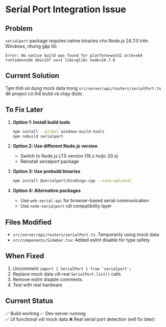 # Serial Port Integration Issue

## Problem
`serialport` package requires native binaries cho Node.js 24.7.0 trên Windows, nhưng gặp lỗi:
```
Error: No native build was found for platform=win32 arch=x64 runtime=node abi=137 uv=1 libc=glibc node=24.7.0
```

## Current Solution
Tạm thời sử dụng mock data trong `src/server/api/routers/serialPort.ts` để project có thể build và chạy được.

## To Fix Later
1. **Option 1: Install build tools**
   ```bash
   npm install --global windows-build-tools
   npm rebuild serialport
   ```

2. **Option 2: Use different Node.js version**
   - Switch to Node.js LTS version (18.x hoặc 20.x)
   - Reinstall serialport package

3. **Option 3: Use prebuild binaries**
   ```bash
   npm install @serialport/bindings-cpp --save-optional
   ```

4. **Option 4: Alternative packages**
   - Use `web-serial-api` for browser-based serial communication
   - Use `node-serialport` với compatibility layer

## Files Modified
- `src/server/api/routers/serialPort.ts`: Temporarily using mock data
- `src/components/Sidebar.tsx`: Added eslint disable for type safety

## When Fixed
1. Uncomment `import { SerialPort } from 'serialport';`
2. Replace mock data với real `SerialPort.list()` calls
3. Remove eslint disable comments
4. Test with real hardware

## Current Status
✅ Build working
✅ Dev server running  
✅ UI functional với mock data
❌ Real serial port detection (will fix later)
